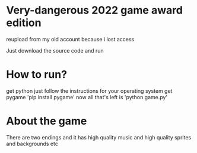 # Very-dangerous 2022 game award edition
reupload from my old account because i lost access

Just download the source code and run

# How to run?
get python just follow the instructions for your operating system
get pygame 'pip install pygame'
now all that's left is 'python game.py'

# About the game
There are two endings and it has high quality music and high quality sprites and backgrounds etc

